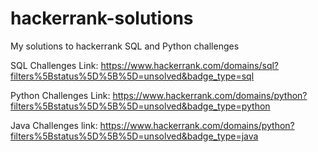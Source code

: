 # hackerrank-solutions 
My solutions to hackerrank SQL and Python challenges

SQL Challenges Link: https://www.hackerrank.com/domains/sql?filters%5Bstatus%5D%5B%5D=unsolved&badge_type=sql

Python Challenges Link: https://www.hackerrank.com/domains/python?filters%5Bstatus%5D%5B%5D=unsolved&badge_type=python

Java Challenges link: https://www.hackerrank.com/domains/python?filters%5Bstatus%5D%5B%5D=unsolved&badge_type=java



